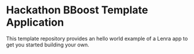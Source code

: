 # Hackathon BBoost Template Application

This template repository provides an hello world example of a Lenra app to get you started building your own.
